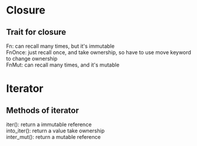 # Closure

## Trait for closure
Fn: can recall many times, but it's immutable  
FnOnce: just recall once, and take ownership, so have to use move keyword to change ownership  
FnMut: can recall many times, and it's mutable   




# Iterator

## Methods of iterator
iter(): return a immutable reference  
into_iter(): return a value take ownership  
inter_mut(): return a mutable reference    
 